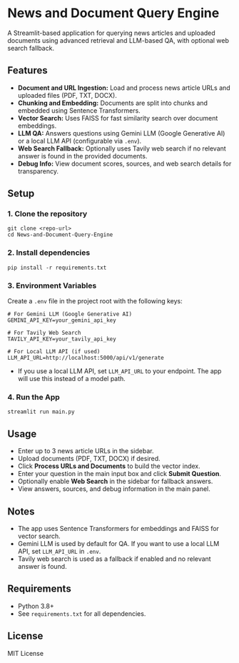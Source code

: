 # News and Document Query Engine

A Streamlit-based application for querying news articles and uploaded documents using advanced retrieval and LLM-based QA, with optional web search fallback.

## Features
- **Document and URL Ingestion:** Load and process news article URLs and uploaded files (PDF, TXT, DOCX).
- **Chunking and Embedding:** Documents are split into chunks and embedded using Sentence Transformers.
- **Vector Search:** Uses FAISS for fast similarity search over document embeddings.
- **LLM QA:** Answers questions using Gemini LLM (Google Generative AI) or a local LLM API (configurable via `.env`).
- **Web Search Fallback:** Optionally uses Tavily web search if no relevant answer is found in the provided documents.
- **Debug Info:** View document scores, sources, and web search details for transparency.

## Setup

### 1. Clone the repository
```
git clone <repo-url>
cd News-and-Document-Query-Engine
```

### 2. Install dependencies
```
pip install -r requirements.txt
```

### 3. Environment Variables
Create a `.env` file in the project root with the following keys:

```
# For Gemini LLM (Google Generative AI)
GEMINI_API_KEY=your_gemini_api_key

# For Tavily Web Search
TAVILY_API_KEY=your_tavily_api_key

# For Local LLM API (if used)
LLM_API_URL=http://localhost:5000/api/v1/generate
```
- If you use a local LLM API, set `LLM_API_URL` to your endpoint. The app will use this instead of a model path.

### 4. Run the App
```
streamlit run main.py
```

## Usage
- Enter up to 3 news article URLs in the sidebar.
- Upload documents (PDF, TXT, DOCX) if desired.
- Click **Process URLs and Documents** to build the vector index.
- Enter your question in the main input box and click **Submit Question**.
- Optionally enable **Web Search** in the sidebar for fallback answers.
- View answers, sources, and debug information in the main panel.

## Notes
- The app uses Sentence Transformers for embeddings and FAISS for vector search.
- Gemini LLM is used by default for QA. If you want to use a local LLM API, set `LLM_API_URL` in `.env`.
- Tavily web search is used as a fallback if enabled and no relevant answer is found.

## Requirements
- Python 3.8+
- See `requirements.txt` for all dependencies.

## License
MIT License
